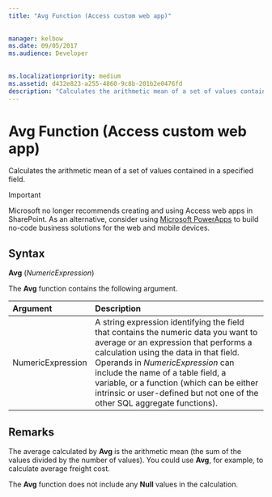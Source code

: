 ```yaml
---
title: "Avg Function (Access custom web app)"
  
  
manager: kelbow
ms.date: 09/05/2017
ms.audience: Developer
 
  
ms.localizationpriority: medium
ms.assetid: d432e823-a255-4860-9c8b-201b2e0476fd
description: "Calculates the arithmetic mean of a set of values contained in a specified field."
---
```


# Avg Function (Access custom web app)

Calculates the arithmetic mean of a set of values contained in a specified field.
  
> [!IMPORTANT]
> Microsoft no longer recommends creating and using Access web apps in SharePoint. As an alternative, consider using [Microsoft PowerApps](https://powerapps.microsoft.com/en-us/) to build no-code business solutions for the web and mobile devices. 
  
## Syntax

 **Avg** (*NumericExpression*) 
  
The **Avg** function contains the following argument. 
  
|**Argument**|**Description**|
|:-----|:-----|
|NumericExpression  <br/> |A string expression identifying the field that contains the numeric data you want to average or an expression that performs a calculation using the data in that field. Operands in  *NumericExpression*  can include the name of a table field, a variable, or a function (which can be either intrinsic or user-defined but not one of the other SQL aggregate functions).  <br/> |
   
## Remarks

The average calculated by **Avg** is the arithmetic mean (the sum of the values divided by the number of values). You could use **Avg**, for example, to calculate average freight cost. 
  
The **Avg** function does not include any **Null** values in the calculation. 
  

